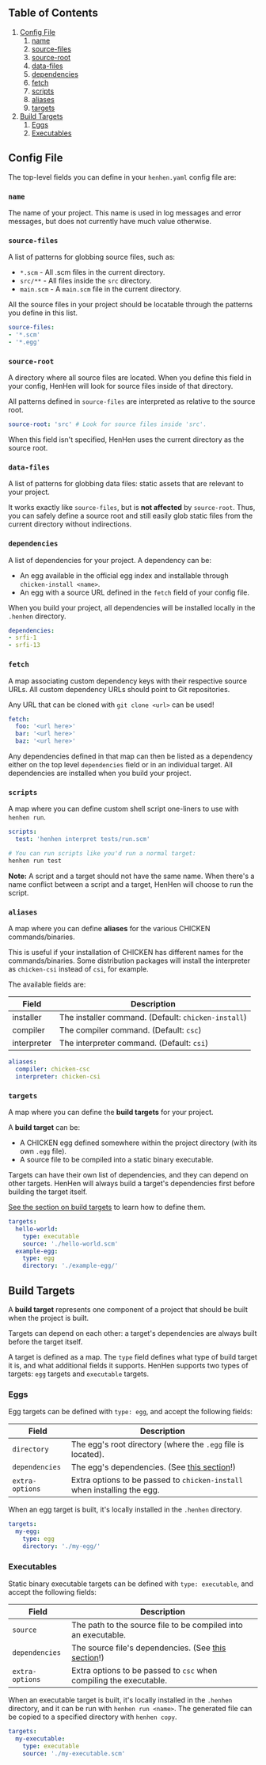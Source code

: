 ## Table of Contents

1. [Config File](#config-file)
    1. [name](#name)
    2. [source-files](#source-files)
    3. [source-root](#source-root)
    4. [data-files](#data-files)
    5. [dependencies](#dependencies)
    6. [fetch](#fetch)
    7. [scripts](#scripts)
    8. [aliases](#aliases)
    9. [targets](#targets)
2. [Build Targets](#build-targets)
    1. [Eggs](#eggs)
    2. [Executables](#executables)

## Config File

The top-level fields you can define in your `henhen.yaml` config file are:

### `name`

The name of your project. This name is used in log messages and error messages, but does not currently have much value otherwise.

### `source-files`

A list of patterns for globbing source files, such as:

- `*.scm`    - All .scm files in the current directory.
- `src/**`   - All files inside the `src` directory.
- `main.scm` - A `main.scm` file in the current directory.

All the source files in your project should be locatable through the patterns you define in this list.

```yaml
source-files:
- '*.scm'
- '*.egg'
```

### `source-root`

A directory where all source files are located. When you define this field in your config, HenHen will look for source files inside of that directory.

All patterns defined in `source-files` are interpreted as relative to the source root.
```yaml
source-root: 'src' # Look for source files inside 'src'.
```
When this field isn't specified, HenHen uses the current directory as the source root.

### `data-files`

A list of patterns for globbing data files: static assets that are relevant to your project.

It works exactly like `source-files`, but is **not affected** by `source-root`. Thus, you can safely define a source root and still easily glob static files from the current directory without indirections.

### `dependencies`

A list of dependencies for your project. A dependency can be: 

- An egg available in the official egg index and installable through `chicken-install <name>`.
- An egg with a source URL defined in the `fetch` field of your config file.

When you build your project, all dependencies will be installed locally in the `.henhen` directory.

```yaml
dependencies:
- srfi-1
- srfi-13
```

### `fetch`

A map associating custom dependency keys with their respective source URLs. All custom dependency URLs should point to Git repositories.

Any URL that can be cloned with `git clone <url>` can be used!
```yaml
fetch:
  foo: '<url here>'
  bar: '<url here>'
  baz: '<url here>'
```
Any dependencies defined in that map can then be listed as a dependency either on the top level `dependencies` field or in an individual target. All dependencies are installed when you build your project.

### `scripts`

A map where you can define custom shell script one-liners to use with `henhen run`.

```yaml
scripts:
  test: 'henhen interpret tests/run.scm'
```
```bash
# You can run scripts like you'd run a normal target:
henhen run test
```
**Note:** A script and a target should not have the same name. When there's a name conflict between a script and a target, HenHen will choose to run the script.

### `aliases`

A map where you can define **aliases** for the various CHICKEN commands/binaries.

This is useful if your installation of CHICKEN has different names for the commands/binaries. Some distribution packages will install the interpreter as `chicken-csi` instead of `csi`, for example.

The available fields are:

| Field       | Description                                         |
|-------------|-----------------------------------------------------|
| installer   | The installer command. (Default: `chicken-install`) |
| compiler    | The compiler command. (Default: `csc`)              |
| interpreter | The interpreter command. (Default: `csi`)           |

```yaml
aliases:
  compiler: chicken-csc
  interpreter: chicken-csi
```

### `targets`

A map where you can define the **build targets** for your project.

A **build target** can be:

- A CHICKEN egg defined somewhere within the project directory (with its own `.egg` file).
- A source file to be compiled into a static binary executable.

Targets can have their own list of dependencies, and they can depend on other targets. HenHen will always build a target's dependencies first before building the target itself.

[See the section on build targets](#build-targets) to learn how to define them.

```yaml
targets:
  hello-world:
    type: executable
    source: './hello-world.scm'
  example-egg:
    type: egg
    directory: './example-egg/'
```

## Build Targets

A **build target** represents one component of a project that should be built when the project is built.

Targets can depend on each other: a target's dependencies are always built before the target itself. 

A target is defined as a map. The `type` field defines what type of build target it is, and what additional fields it supports. HenHen supports two types of targets: `egg` targets and `executable` targets.

### Eggs

Egg targets can be defined with `type: egg`, and accept the following fields:

| Field           | Description                                                              |
|-----------------|--------------------------------------------------------------------------|
| `directory`     | The egg's root directory (where the `.egg` file is located).             |
| `dependencies`  | The egg's dependencies. (See [this section](#dependencies)!)             |
| `extra-options` | Extra options to be passed to `chicken-install` when installing the egg. |

When an egg target is built, it's locally installed in the `.henhen` directory.

```yaml
targets:
  my-egg:
    type: egg
    directory: './my-egg/'
```

### Executables

Static binary executable targets can be defined with `type: executable`, and accept the following fields:

| Field           | Description                                                          |
|-----------------|----------------------------------------------------------------------|
| `source`        | The path to the source file to be compiled into an executable.       |
| `dependencies`  | The source file's dependencies. (See [this section](#dependencies)!) |
| `extra-options` | Extra options to be passed to `csc` when compiling the executable.   |

When an executable target is built, it's locally installed in the `.henhen` directory, and it can be run with `henhen run <name>`. The generated file can be copied to a specified directory with `henhen copy`.

```yaml
targets:
  my-executable:
    type: executable
    source: './my-executable.scm'
```
